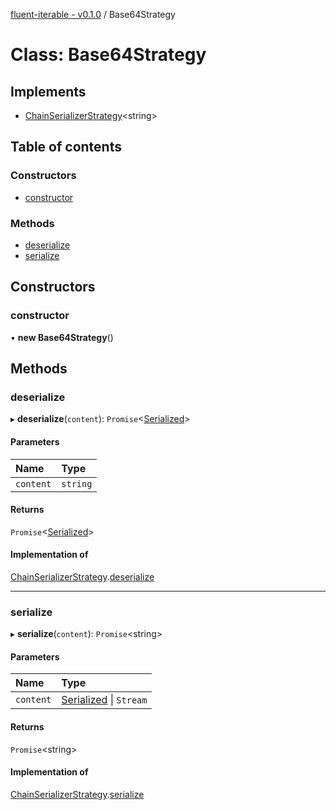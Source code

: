 [fluent-iterable - v0.1.0](../README.md) / Base64Strategy

# Class: Base64Strategy

## Implements

- [ChainSerializerStrategy](../interfaces/chainserializerstrategy.md)<string\>

## Table of contents

### Constructors

- [constructor](base64strategy.md#constructor)

### Methods

- [deserialize](base64strategy.md#deserialize)
- [serialize](base64strategy.md#serialize)

## Constructors

### constructor

• **new Base64Strategy**()

## Methods

### deserialize

▸ **deserialize**(`content`): `Promise`<[Serialized](../README.md#serialized)\>

#### Parameters

| Name | Type |
| :------ | :------ |
| `content` | `string` |

#### Returns

`Promise`<[Serialized](../README.md#serialized)\>

#### Implementation of

[ChainSerializerStrategy](../interfaces/chainserializerstrategy.md).[deserialize](../interfaces/chainserializerstrategy.md#deserialize)

___

### serialize

▸ **serialize**(`content`): `Promise`<string\>

#### Parameters

| Name | Type |
| :------ | :------ |
| `content` | [Serialized](../README.md#serialized) \| `Stream` |

#### Returns

`Promise`<string\>

#### Implementation of

[ChainSerializerStrategy](../interfaces/chainserializerstrategy.md).[serialize](../interfaces/chainserializerstrategy.md#serialize)
